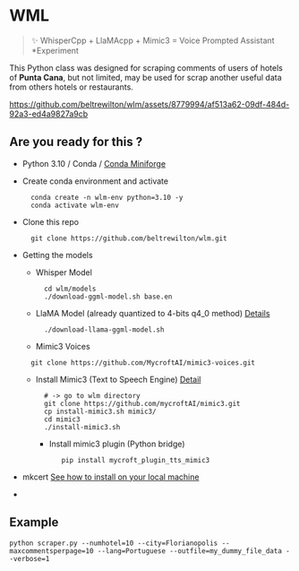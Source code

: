 # WML

> ✨ WhisperCpp + LlaMAcpp + Mimic3 = Voice Prompted Assistant *Experiment



This Python class was designed for scraping comments of users of hotels of **Punta Cana**, but not limited,
may be used for scrap another useful data from others hotels or restaurants. 




https://github.com/beltrewilton/wlm/assets/8779994/af513a62-09df-484d-92a3-ed4a9827a9cb




## Are you ready for this ?
- Python 3.10 / Conda / [Conda Miniforge](https://github.com/conda-forge/miniforge) 
- Create conda environment and activate
  ```shell
    conda create -n wlm-env python=3.10 -y
    conda activate wlm-env
  ```
- Clone this repo 
  ```shell
    git clone https://github.com/beltrewilton/wlm.git
  ```
- Getting the models
  - Whisper Model 
    ```shell
      cd wlm/models
      ./download-ggml-model.sh base.en
    ```
  - LlaMA Model (already quantized to 4-bits q4_0 method) [Details](https://github.com/ggerganov/llama.cpp)
    ```shell
      ./download-llama-ggml-model.sh
    ```
  - Mimic3 Voices 
   ```shell
     git clone https://github.com/MycroftAI/mimic3-voices.git
   ```
  - Install Mimic3 (Text to Speech Engine) [Detail](https://mycroft-ai.gitbook.io/docs/mycroft-technologies/mimic-tts/mimic-3)
      ```shell
        # -> go to wlm directory
        git clone https://github.com/mycroftAI/mimic3.git
        cp install-mimic3.sh mimic3/
        cd mimic3
        ./install-mimic3.sh 
      ```
    - Install mimic3 plugin (Python bridge)
      ```shell
         pip install mycroft_plugin_tts_mimic3
      ```

- mkcert [See how to install on your local machine](https://github.com/FiloSottile/mkcert)
- 

## Example
```shell
python scraper.py --numhotel=10 --city=Florianopolis --maxcommentsperpage=10 --lang=Portuguese --outfile=my_dummy_file_data --verbose=1

```
